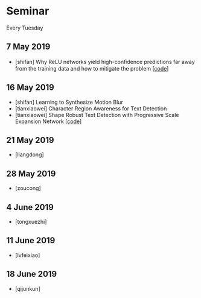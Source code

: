 # Seminar
Every Tuesday

## 7 May 2019
* [shifan] Why ReLU networks yield high-conﬁdence predictions far away from the training data and how to mitigate the problem [[code](https://github.com/max-andr/relu_networks_overconfident)]


## 16  May 2019
* [shifan] Learning to Synthesize Motion Blur
* [tianxiaowei] Character Region Awareness for Text Detection
* [tianxiaowei] Shape Robust Text Detection with Progressive Scale Expansion Network [[code](https://github.com/whai362/PSENet)]


## 21 May 2019
* [liangdong]

## 28 May 2019
* [zoucong]

## 4 June 2019
* [tongxuezhi]

## 11 June 2019
* [lvfeixiao]

## 18 June 2019
* [qijunkun]

